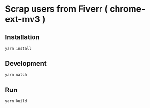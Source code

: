 # Scrap users from Fiverr ( chrome-ext-mv3 )

## Installation

```bash
yarn install
```

## Development

```bash
yarn watch
```

## Run

```bash
yarn build
```
